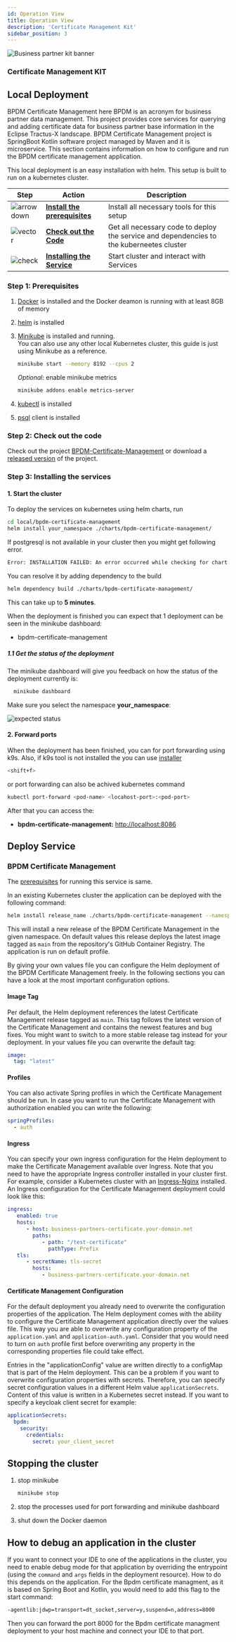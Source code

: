 ```yaml
---
id: Operation View
title: Operation View
description: 'Certificate Management Kit'
sidebar_position: 3
---
```


![Business partner kit banner](/img/Certificate_Kit_Icon.png)

### Certificate Management KIT

## Local Deployment

BPDM Certificate Management here BPDM is an acronym for business partner data management.
This project provides core services for querying and adding certificate data for business partner base information in the Eclipse Tractus-X landscape. BPDM Certificate Management project is SpringBoot Kotlin software project managed by Maven and it is microservice. This section contains information on how to configure and run the BPDM certificate management application.

This local deployment is an easy installation with helm. This setup is built to run on a kubernetes cluster.

| Step                                                                             | Action                              | Description                                                             |
|----------------------------------------------------------------------------------|-------------------------------------|-------------------------------------------------------------------------|
|![arrow down](/img/arrow_down.png)| **[Install the prerequisites](#step-1-prerequisites)**| Install all necessary tools for this setup                                     |
|![vector](/img/vector.png)    | **[Check out the Code](#step-2-check-out-the-code)**               | Get all necessary code to deploy the service and dependencies to the kuberneetes cluster|
|![check](/img/check.png)     | **[Installing the Service](#step-3-installing-the-services)**|Start cluster and interact with Services |

### Step 1: Prerequisites

1. [Docker](https://docs.docker.com/get-docker/) is installed and the Docker deamon is running with at least 8GB of memory
2. [helm](https://helm.sh/docs/intro/install/) is installed
3. [Minikube](https://minikube.sigs.k8s.io/docs/start/) is installed and running.  
   You can also use any other local Kubernetes cluster, this guide is just using Minikube as a reference.

   ```bash
   minikube start --memory 8192 --cpus 2 
   ```

   _Optional_: enable minikube metrics

   ```bash
   minikube addons enable metrics-server
   ```

4. [kubectl](https://kubernetes.io/docs/tasks/tools/) is installed
5. [psql](https://www.compose.com/articles/postgresql-tips-installing-the-postgresql-client/) client is installed

### Step 2: Check out the code

Check out the project [BPDM-Certificate-Management](https://github.com/eclipse-tractusx/bpdm-certificate-management) or download a [released version](https://github.com/eclipse-tractusx/bpdm-certificate-management/releases) of the project.

### Step 3: Installing the services

#### 1. Start the cluster

To deploy the services on kubernetes using helm charts, run

```bash
cd local/bpdm-certificate-management
helm install your_namespace ./charts/bpdm-certificate-management/
```

If postgresql is not available in your cluster then you might get following error.

```bash
Error: INSTALLATION FAILED: An error occurred while checking for chart dependencies. You may need to run `helm dependency build` to fetch missing dependencies: found in Chart.yaml, but missing in charts/ directory: opensearch, postgresql
```

You can resolve it by adding dependency to the build

```bash
helm dependency build ./charts/bpdm-certificate-management/
```

This can take up to **5 minutes**.

When the deployment is finished you can expect that 1 deployment can be seen in the minikube dashboard:

* bpdm-certificate-management

##### 1.1 Get the status of the deployment

The minikube dashboard will give you feedback on how the status of the deployment currently is:

```bash
  minikube dashboard 
```

Make sure you select the namespace **your_namespace**:

![expected status](/img/Certificate_Minikube_dashboard.png)

#### 2. Forward ports

When the deployment has been finished, you can for port forwarding using k9s. Also, if k9s tool is not installed the you can use [installer](https://k9scli.io/topics/install/)

```bash
<shift+f>
```

or port forwarding can also be achived kubernetes command

```bash
kubectl port-forward <pod-name> <locahost-port>:<pod-port>
```

After that you can access the:

* **bpdm-certificate-management:** [http://localhost:8086](http://localhost:8083)

## Deploy Service

### BPDM Certificate Management

The [prerequisites](#step-1-prerequisites) for running this service is same.

In an existing Kubernetes cluster the application can be deployed with the following command:

```bash
helm install release_name ./charts/bpdm-certificate-management --namespace your_namespace -f /path/to/my_release-values.yaml
```

This will install a new release of the BPDM Certificate Management in the given namespace.
On default values this release deploys the latest image tagged as `main` from the repository's GitHub Container Registry.
The application is run on default profile.

By giving your own values file you can configure the Helm deployment of the BPDM Certificate Management freely.
In the following sections you can have a look at the most important configuration options.

#### Image Tag

Per default, the Helm deployment references the latest Certificate Management release tagged as `main`.
This tag follows the latest version of the Certificate Management and contains the newest features and bug fixes.
You might want to switch to a more stable release tag instead for your deployment.
In your values file you can overwrite the default tag:

```yaml
image:
  tag: "latest"
```

#### Profiles

You can also activate Spring profiles in which the Certificate Management should be run.
In case you want to run the Certificate Management with authorization enabled you can write the following:

```yaml
springProfiles:
  - auth
```

#### Ingress

You can specify your own ingress configuration for the Helm deployment to make the Certificate Management available over Ingress.
Note that you need to have the appropriate Ingress controller installed in your cluster first.
For example, consider a Kubernetes cluster with an [Ingress-Nginx](https://kubernetes.github.io/ingress-nginx/) installed.
An Ingress configuration for the Certificate Management deployment could look like this:

```yaml
ingress:
   enabled: true
   hosts:
      - host: business-partners-certificate.your-domain.net
        paths:
           - path: "/test-certificate"
             pathType: Prefix
   tls:
      - secretName: tls-secret
        hosts:
           - business-partners-certificate.your-domain.net
```

#### Certificate Management Configuration

For the default deployment you already need to overwrite the configuration properties of the application.
The Helm deployment comes with the ability to configure the Certificate Management application directly over the values file.
This way you are able to overwrite any configuration property of the `application.yaml` and `application-auth.yaml`.
Consider that you would need to turn on `auth` profile first before overwriting any property in the corresponding properties file could take
effect.

Entries in the "applicationConfig" value are written directly to a configMap that is part of the Helm deployment.
This can be a problem if you want to overwrite configuration properties with secrets.
Therefore, you can specify secret configuration values in a different Helm value `applicationSecrets`.
Content of this value is written in a Kubernetes secret instead.
If you want to specify a keycloak client secret for example:

```yaml
applicationSecrets:
  bpdm:
    security:
      credentials:
        secret: your_client_secret
```

## Stopping the cluster

1. stop minikube

    ```bash
    minikube stop
    ```

2. stop the processes used for port forwarding and minikube dashboard
3. shut down the Docker daemon

## How to debug an application in the cluster

If you want to connect your IDE to one of the applications in the cluster, you need to enable debug mode for that application by overriding the entrypoint (using the `command` and `args` fields in the deployment resource). How to do this depends on the application. For the Bpdm certificate managment, as it is based on Spring Boot and Kotlin, you would need to add this flag to the start command:

```bash
-agentlib:jdwp=transport=dt_socket,server=y,suspend=n,address=8000
```

Then you can forward the port 8000 for the Bpdm certificate managment deployment to your host machine and connect your IDE to that port.
